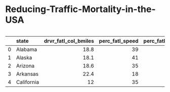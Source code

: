 # Reducing-Traffic-Mortality-in-the-USA

<img src="../images/car-accident.jpg" alt>



|    | state      |   drvr_fatl_col_bmiles |   perc_fatl_speed |   perc_fatl_alcohol |   perc_fatl_1st_time |
|---:|:-----------|-----------------------:|------------------:|--------------------:|---------------------:|
|  0 | Alabama    |                   18.8 |                39 |                  30 |                   80 |
|  1 | Alaska     |                   18.1 |                41 |                  25 |                   94 |
|  2 | Arizona    |                   18.6 |                35 |                  28 |                   96 |
|  3 | Arkansas   |                   22.4 |                18 |                  26 |                   95 |
|  4 | California |                   12   |                35 |                  28 |                   89 |

